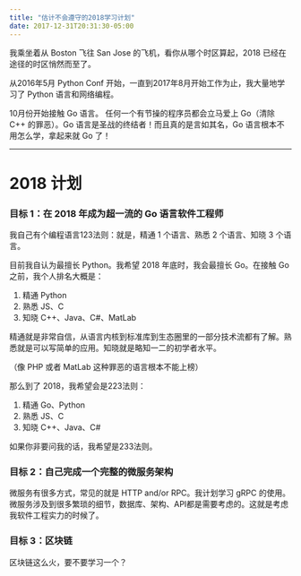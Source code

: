 ```yaml
---
title: "估计不会遵守的2018学习计划"
date: 2017-12-31T20:31:30-05:00
---
```


我乘坐着从 Boston 飞往 San Jose 的飞机，看你从哪个时区算起，2018 已经在途径的时区悄然而至了。

<!--more-->
从2016年5月 Python Conf 开始，一直到2017年8月开始工作为止，我大量地学习了 Python 语言和网络编程。

10月份开始接触 Go 语言。 任何一个有节操的程序员都会立马爱上 Go（清除 C++ 的罪恶）。Go 语言是圣战的终结者！而且真的是言如其名，Go 语言根本不用怎么学，拿起来就 Go 了！

---

# 2018 计划
### 目标 1：在 2018 年成为超一流的 Go 语言软件工程师
我自己有个编程语言123法则：就是，精通 1 个语言、熟悉 2 个语言、知晓 3 个语言。

目前我自认为最擅长 Python。我希望 2018 年底时，我会最擅长 Go。在接触 Go 之前，我个人排名大概是：  
1. 精通 Python  
2. 熟悉 JS、C
3. 知晓 C++、Java、C#、MatLab

精通就是非常自信，从语言内核到标准库到生态圈里的一部分技术流都有了解。熟悉就是可以写简单的应用。知晓就是略知一二的初学者水平。

（像 PHP 或者 MatLab 这种罪恶的语言根本不能上榜）

那么到了 2018，我希望会是223法则：  
1. 精通 Go、Python  
2. 熟悉 JS、C  
3. 知晓 C++、Java、C#

如果你非要问我的话，我希望是233法则。

### 目标 2：自己完成一个完整的微服务架构
微服务有很多方式，常见的就是 HTTP and/or RPC。我计划学习 gRPC 的使用。微服务涉及到很多繁琐的细节，数据库、架构、API都是需要考虑的。这就是考虑我软件工程实力的时候了。

### 目标 3：区块链
区块链这么火，要不要学习一个？

